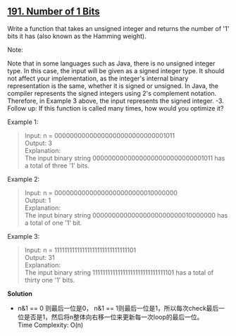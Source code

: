 ## [191. Number of 1 Bits](https://leetcode.com/problems/number-of-1-bits/)  
Write a function that takes an unsigned integer and returns the number of '1' bits it has (also known as the Hamming weight).

Note:

Note that in some languages such as Java, there is no unsigned integer type. In this case, the input will be given as a signed integer type. It should not affect your implementation, as the integer's internal binary representation is the same, whether it is signed or unsigned.
In Java, the compiler represents the signed integers using 2's complement notation. Therefore, in Example 3 above, the input represents the signed integer. -3.
Follow up: If this function is called many times, how would you optimize it?

 

Example 1:
>Input: n = 00000000000000000000000000001011  
Output: 3  
Explanation:  
The input binary string 00000000000000000000000000001011 has a total of three '1' bits.

Example 2:
>Input: n = 00000000000000000000000010000000  
Output: 1  
Explanation:  
The input binary string 00000000000000000000000010000000 has a total of one '1' bit.

Example 3:
>Input: n = 11111111111111111111111111111101  
Output: 31  
Explanation:  
The input binary string 11111111111111111111111111111101 has a total of thirty one '1' bits.

**Solution**
* n&1 == 0 则最后一位是0， n&1 == 1则最后一位是1，所以每次check最后一位是否是1，然后将n整体向右移一位来更新每一次loop的最后一位。  
  Time Complexity: O(n)